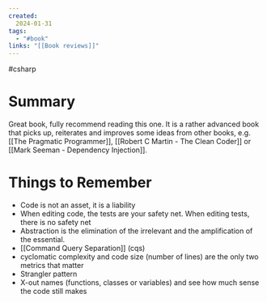 ```yaml
---
created:
  2024-01-31
tags:
  - "#book"
links: "[[Book reviews]]"
---
```


#csharp

# Summary

Great book, fully recommend reading this one. It is a rather advanced book that picks up, reiterates and improves some ideas from other books, e.g. [[The Pragmatic Programmer]], [[Robert C Martin - The Clean Coder]] or [[Mark Seeman - Dependency Injection]].

# Things to Remember

- Code is not an asset, it is a liability
- When editing code, the tests are your safety net. When editing tests, there is no safety net
- Abstraction is the elimination of the irrelevant and the amplification of the essential.
- [[Command Query Separation]] (cqs)
- cyclomatic complexity and code size (number of lines) are the only two metrics that matter
- Strangler pattern
- X-out names (functions, classes or variables) and see how much sense the code still makes
